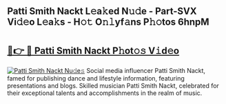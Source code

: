 ## Patti Smith Nackt L𝚎a𝚔ed N𝚞𝚍e - Part-SVX Vi𝚍𝚎o L𝚎a𝚔s - H𝚘𝚝 O𝚗𝚕yf𝚊ns P𝚑𝚘tos 6hnpM

# <h2><a href="http://kf3zh4n.oniu.top/?m=Patti+Smith+Nackt">🔗👉 🔴 Patti Smith Nackt P𝚑ot𝚘𝚜 V𝚒d𝚎o</a></h2>

[![Patti Smith Nackt Nu𝚍e𝚜](https://i.imgur.com/0qMVB7G.gif)](http://kf3zh4n.oniu.top/?m=Patti+Smith+Nackt)
Social media influencer Patti Smith Nackt, famed for publishing dance and lifestyle information, featuring presentations and blogs. Skilled musician Patti Smith Nackt, celebrated for their exceptional talents and accomplishments in the realm of music.  
